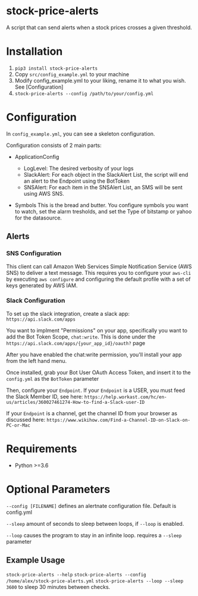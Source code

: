 # stock-price-alerts

A script that can send alerts when a stock prices crosses a given threshold.

# Installation
1. `pip3 install stock-price-alerts`
2. Copy `src/config_example.yml` to your machine
3. Modify config_example.yml to your liking, rename it to what you wish.  See [Configuration]
4. `stock-price-alerts --config /path/to/your/config.yml`

# Configuration
In `config_example.yml`, you can see a skeleton configuration.

Configuration consists of 2 main parts:

* ApplicationConfig
    * LogLevel: The desired verbosity of your logs
    * SlackAlert: For each object in the SlackAlert List, the script will end an alert to the Endpoint using the BotToken
    * SNSAlert: For each item in the SNSAlert List, an SMS will be sent using AWS SNS.

* Symbols
    This is the bread and butter.  You configure symbols you want to watch, set the alarm tresholds, and set the Type of bitstamp or yahoo for the datasource.
    

## Alerts

### SNS Configuration

This client can call Amazon Web Services Simple Notification Service (AWS SNS) to deliver a text message.
This requires you to configure your `aws-cli` by executing `aws configure` and configuring the default profile with a set of keys generated by AWS IAM.

### Slack Configuration

To set up the slack integration, create a slack app: `https://api.slack.com/apps`

You want to implment "Permissions" on your app, specifically you want to add the Bot Token Scope, `chat:write`.  This is done under the `https://api.slack.com/apps/{your_app_id}/oauth?` page

After you have enabled the chat:write permission, you'll install your app from the left hand menu.

Once installed, grab your Bot User OAuth Access Token, and insert it to the `config.yml` as the `BotToken` parameter

Then, configure your `Endpoint`.
If your `Endpoint` is a USER, you must feed the Slack Member ID, see here: `https://help.workast.com/hc/en-us/articles/360027461274-How-to-find-a-Slack-user-ID`

If your `Endpoint` is a channel, get the channel ID from your browser as discussed here: `https://www.wikihow.com/Find-a-Channel-ID-on-Slack-on-PC-or-Mac`

# Requirements
* Python >=3.6

# Optional Parameters

`--config [FILENAME]` defines an alertnate configuration file.  Default is config.yml

`--sleep` amount of seconds to sleep between loops, if `--loop` is enabled.

`--loop` causes the program to stay in an infinite loop.  requires a `--sleep` parameter

## Example Usage

`stock-price-alerts --help`
`stock-price-alerts --config /home/alex/stock-price-alerts.yml`
`stock-price-alerts --loop --sleep 3600` to sleep 30 minutes between checks.

